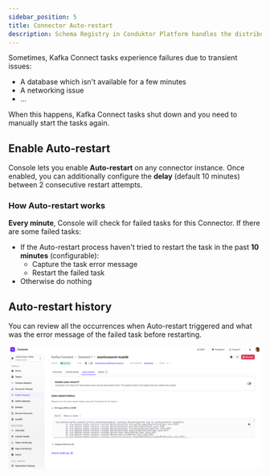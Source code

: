 ```yaml
---
sidebar_position: 5
title: Connector Auto-restart
description: Schema Registry in Conduktor Platform handles the distribution and synchronization of schemas to the producer and consumer for Kafka.
---
```


Sometimes, Kafka Connect tasks experience failures due to transient issues:
- A database which isn't available for a few minutes
- A networking issue
- ...

When this happens, Kafka Connect tasks shut down and you need to manually start the tasks again.

## Enable Auto-restart
Console lets you enable **Auto-restart** on any connector instance. Once enabled, you can additionally configure the **delay** (default 10 minutes) between 2 consecutive restart attempts.
### How Auto-restart works
**Every minute**, Console will check for failed tasks for this Connector. If there are some failed tasks:
- If the Auto-restart process haven't tried to restart the task in the past **10 minutes** (configurable):
  - Capture the task error message
  - Restart the failed task
- Otherwise do nothing

## Auto-restart history
You can review all the occurrences when Auto-restart triggered and what was the error message of the failed task before restarting.

![Kafka Connect auto-restart](../img/connector-details-autorestart.png)

